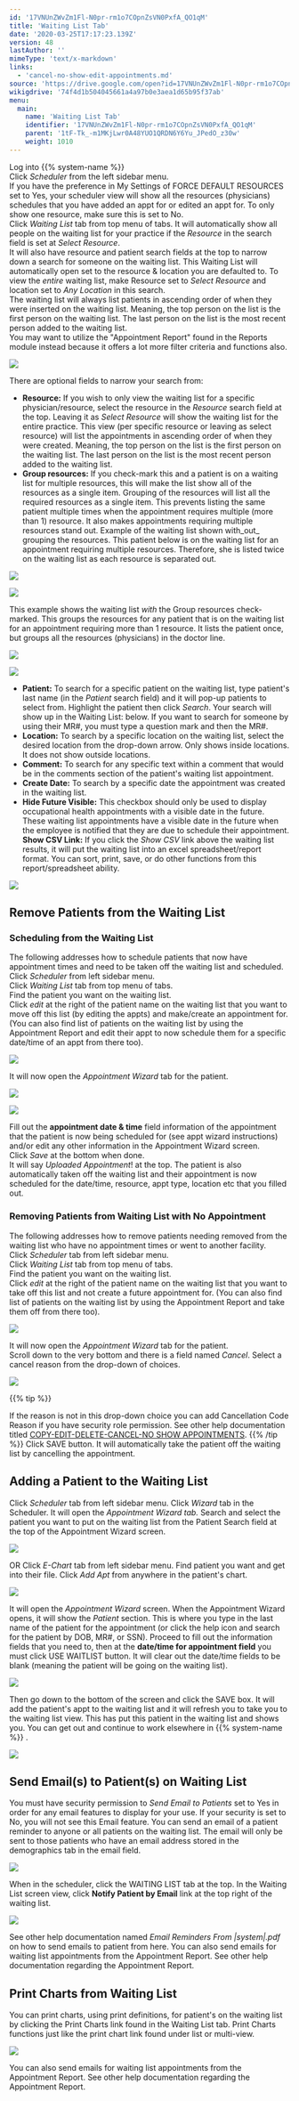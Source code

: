 ```yaml
---
id: '17VNUnZWvZm1Fl-N0pr-rm1o7COpnZsVN0PxfA_QO1qM'
title: 'Waiting List Tab'
date: '2020-03-25T17:17:23.139Z'
version: 48
lastAuthor: ''
mimeType: 'text/x-markdown'
links:
  - 'cancel-no-show-edit-appointments.md'
source: 'https://drive.google.com/open?id=17VNUnZWvZm1Fl-N0pr-rm1o7COpnZsVN0PxfA_QO1qM'
wikigdrive: '74f4d1b504045661a4a97b0e3aea1d65b95f37ab'
menu:
  main:
    name: 'Waiting List Tab'
    identifier: '17VNUnZWvZm1Fl-N0pr-rm1o7COpnZsVN0PxfA_QO1qM'
    parent: '1tF-Tk_-m1MKjLwr0A48YUO1QRDN6Y6Yu_JPedO_z30w'
    weight: 1010
---
```

Log into {{% system-name %}}  
Click *Scheduler* from the left sidebar menu.  
If you have the preference in My Settings of FORCE DEFAULT RESOURCES set to Yes, your scheduler view will show all the resources (physicians) schedules that you have added an appt for or edited an appt for. To only show one resource, make sure this is set to No.  
Click *Waiting List* tab from top menu of tabs. It will automatically show all people on the waiting list for your practice if the *Resource* in the search field is set at *Select Resource*.  
It will also have resource and patient search fields at the top to narrow down a search for someone on the waiting list. This Waiting List will automatically open set to the resource & location you are defaulted to. To view the *entire* waiting list, make Resource set to *Select Resource* and location set to *Any Location* in this search.  
The waiting list will always list patients in ascending order of when they were inserted on the waiting list. Meaning, the top person on the list is the first person on the waiting list. The last person on the list is the most recent person added to the waiting list.  
You may want to utilize the "Appointment Report" found in the Reports module instead because it offers a lot more filter criteria and functions also.
  
![](../waiting-list-tab.assets/4930fc4aad21c3f259a190d22061ed3f.png)  

There are optional fields to narrow your search from:
* <strong>Resource:</strong> If you wish to only view the waiting list for a specific physician/resource, select the resource in the <em>Resource</em> search field at the top. Leaving it as <em>Select Resource</em> will show the waiting list for the entire practice. This view (per specific resource or leaving as select resource) will list the appointments in ascending order of when they were created. Meaning, the top person on the list is the first person on the waiting list. The last person on the list is the most recent person added to the waiting list.
* <strong>Group resources:</strong> If you check-mark this and a patient is on a waiting list for multiple resources, this will make the list show all of the resources as a single item. Grouping of the resources will list all the required resources as a single item. This prevents listing the same patient multiple times when the appointment requires multiple (more than 1) resource. It also makes appointments requiring multiple resources stand out.
Example of the waiting list shown with_out_ grouping the resources. This patient below is on the waiting list for an appointment requiring multiple resources. Therefore, she is listed twice on the waiting list as each resource is separated out.
  
![](../waiting-list-tab.assets/5dc6ba7d46c4afeed3d627c5290dfd72.png)  
  
 ![](../waiting-list-tab.assets/907761ebc5c4fcb4ae3738583dcb2c6f.png)  
  
This example shows the waiting list *with* the Group resources check-marked. This groups the resources for any patient that is on the waiting list for an appointment requiring more than 1 resource. It lists the patient once, but groups all the resources (physicians) in the doctor line.
  
![](../waiting-list-tab.assets/662facdbe2317a473d515888a889a9e8.png)  
  
 ![](../waiting-list-tab.assets/db8ee580018805d75b3913343157cdad.png)  

* <strong>Patient:</strong> To search for a specific patient on the waiting list, type patient's last name (in the <em>Patient</em> search field) and it will pop-up patients to select from. Highlight the patient then click <em>Search</em>. Your search will show up in the Waiting List: below. If you want to search for someone by using their MR#, you must type a question mark and then the MR#.
* <strong>Location:</strong> To search by a specific location on the waiting list, select the desired location from the drop-down arrow. Only shows inside locations. It does not show outside locations.
* <strong>Comment:</strong> To search for any specific text within a comment that would be in the comments section of the patient's waiting list appointment.
* <strong>Create Date:</strong> To search by a specific date the appointment was created in the waiting list.
* <strong>Hide Future Visible:</strong> This checkbox should only be used to display occupational health appointments with a visible date in the future.  These waiting list appointments have a visible date in the future when the employee is notified that they are due to schedule their appointment.
**Show CSV Link:** If you click the *Show CSV* link above the waiting list results, it will put the waiting list into an excel spreadsheet/report format. You can sort, print, save, or do other functions from this report/spreadsheet ability.
  
![](../waiting-list-tab.assets/332b20f9fc0a23209c514b19fca305b4.png)  

  
## Remove Patients from the Waiting List  

  
### Scheduling from the Waiting List  
  
The following addresses how to schedule patients that now have appointment times and need to be taken off the waiting list and scheduled.  
Click *Scheduler* from left sidebar menu.  
Click *Waiting List* tab from top menu of tabs.  
Find the patient you want on the waiting list.  
Click *edit* at the right of the patient name on the waiting list that you want to move off this list (by editing the appts) and make/create an appointment for. (You can also find list of patients on the waiting list by using the Appointment Report and edit their appt to now schedule them for a specific date/time of an appt from there too).
  
![](../waiting-list-tab.assets/0287b862de1e94060d1f9dd7742779a2.png)  

It will now open the *Appointment Wizard* tab for the patient.
  
![](../waiting-list-tab.assets/85b4bbbe0db5f5a1b181683d1de2c36d.png)  

  
![](../waiting-list-tab.assets/d4aea98989ee4608d66f6c47fa17893c.png)  

Fill out the **appointment date & time** field information of the appointment that the patient is now being scheduled for (see appt wizard instructions) and/or edit any other information in the Appointment Wizard screen.  
Click *Save* at the bottom when done.  
It will say *Uploaded Appointment*! at the top. The patient is also automatically taken off the waiting list and their appointment is now scheduled for the date/time, resource, appt type, location etc that you filled out.
  
### Removing Patients from Waiting List with No Appointment  
  
The following addresses how to remove patients needing removed from the waiting list who have no appointment times or went to another facility.  
Click *Scheduler* tab from left sidebar menu.  
Click *Waiting List* tab from top menu of tabs.  
Find the patient you want on the waiting list.  
Click *edit* at the right of the patient name on the waiting list that you want to take off this list and not create a future appointment for. (You can also find list of patients on the waiting list by using the Appointment Report and take them off from there too).
  
![](../waiting-list-tab.assets/0287b862de1e94060d1f9dd7742779a2.png)  

It will now open the *Appointment Wizard* tab for the patient.  
Scroll down to the very bottom and there is a field named *Cancel*. Select a cancel reason from the drop-down of choices.
  
![](../waiting-list-tab.assets/0fdab72f312354e84c018c87433e5fa2.png)  

{{% tip %}}

If the reason is not in this drop-down choice you can add Cancellation Code Reason if you have security role permission. See other help documentation titled [COPY-EDIT-DELETE-CANCEL-NO SHOW APPOINTMENTS](cancel-no-show-edit-appointments.md).
{{% /tip %}}
Click SAVE button. It will automatically take the patient off the waiting list by cancelling the appointment.
  
## Adding a Patient to the Waiting List  

Click *Scheduler* tab from left sidebar menu.
Click *Wizard* tab in the Scheduler.
It will open the *Appointment Wizard tab.*
Search and select the patient you want to put on the waiting list from the Patient Search field at the top of the Appointment Wizard screen.
  
![](../waiting-list-tab.assets/46b2947f899f2c61691b7ce470daa87e.png)  

OR
Click *E-Chart* tab from left sidebar menu.
Find patient you want and get into their file.
Click *Add Apt* from anywhere in the patient's chart.
  
![](../waiting-list-tab.assets/507b78c32ffc04a328c123f2cb5f54d2.png)  

It will open the *Appointment Wizard* screen.
When the Appointment Wizard opens, it will show the *Patient* section. This is where you type in the last name of the patient for the appointment (or click the help icon and search for the patient by DOB, MR#, or SSN).
Proceed to fill out the information fields that you need to, then at the **date/time for appointment field** you must click USE WAITLIST button. It will clear out the date/time fields to be blank (meaning the patient will be going on the waiting list).
  
![](../waiting-list-tab.assets/de408db45dc546c6014c74e499ebcc98.png)  

Then go down to the bottom of the screen and click the SAVE box.
It will add the patient's appt to the waiting list and it will refresh you to take you to the waiting list view. This has put this patient in the waiting list and shows you. You can get out and continue to work elsewhere in {{% system-name %}} .
  
![](../waiting-list-tab.assets/32376101cbaed956368aec494402d065.png)  

  
## Send Email(s) to Patient(s) on Waiting List  

You must have security permission to *Send Email to Patients* set to Yes in order for any email features to display for your use. If your security is set to No, you will not see this Email feature.
You can send an email of a patient reminder to anyone or all patients on the waiting list. The email will only be sent to those patients who have an email address stored in the demographics tab in the email field.
  
![](../waiting-list-tab.assets/d2b0bbac408717d2ce19ceabfe1bb4be.png)  

When in the scheduler, click the WAITING LIST tab at the top.
In the Waiting List screen view, click **Notify Patient by Email** link at the top right of the waiting list.
  
![](../waiting-list-tab.assets/166159a4e55a2c7243d6099370a2b4d0.png)  

See other help documentation named *Email Reminders From |system|.pdf* on how to send emails to patient from here. You can also send emails for waiting list appointments from the Appointment Report. See other help documentation regarding the Appointment Report.
  
## Print Charts from Waiting List  

You can print charts, using print definitions, for patient's on the waiting list by clicking the Print Charts link found in the Waiting List tab. Print Charts functions just like the print chart link found under list or multi-view.
  
![](../waiting-list-tab.assets/e0deba9c53a96e701d42bfe3590323da.png)  

You can also send emails for waiting list appointments from the Appointment Report. See other help documentation regarding the Appointment Report.

